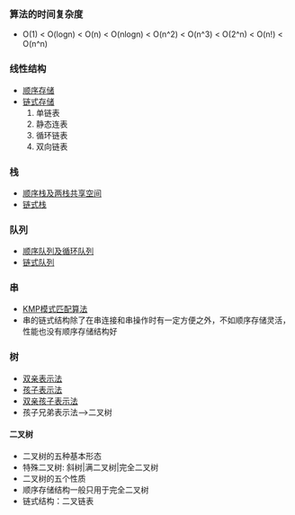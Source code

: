 ### 算法的时间复杂度
* O(1) < O(logn) < O(n) < O(nlogn) < O(n^2) < O(n^3) < O(2^n) < O(n!) < O(n^n)
### 线性结构
* [顺序存储](https://github.com/MorsoLi/data-structure/blob/master/Seq_List.cpp)
* [链式存储](https://github.com/MorsoLi/data-structure/blob/master/Chain_List.cpp)
  1. 单链表
  2. 静态连表
  3. 循环链表
  4. 双向链表
### 栈
* [顺序栈及两栈共享空间](https://github.com/MorsoLi/data-structure/blob/master/stack_seq.cpp)
* [链式栈]()
### 队列
* [顺序队列及循环队列](https://github.com/MorsoLi/data-structure/blob/master/queue_seq.cpp)
* [链式队列](https://github.com/MorsoLi/data-structure/blob/master/queue_chain.cpp)
### 串
* [KMP模式匹配算法](https://github.com/MorsoLi/data-structure/blob/master/Algorithm_KMP.cpp)
* 串的链式结构除了在串连接和串操作时有一定方便之外，不如顺序存储灵活，性能也没有顺序存储结构好
### 树
* [双亲表示法](https://github.com/MorsoLi/data-structure/blob/master/parent_tree.cpp)
* [孩子表示法](https://github.com/MorsoLi/data-structure/blob/master/child_tree.cpp)
* [双亲孩子表示法](https://github.com/MorsoLi/data-structure/blob/master/parent_child_tree.cpp)
* 孩子兄弟表示法——>二叉树
#### 二叉树
* 二叉树的五种基本形态
* 特殊二叉树: 斜树|满二叉树|完全二叉树
* 二叉树的五个性质
* 顺序存储结构一般只用于完全二叉树
* 链式结构：二叉链表  

